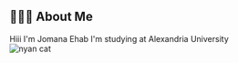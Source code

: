 ## 👩🏻‍💻 About Me
Hiii I'm Jomana Ehab I'm studying at Alexandria University <br>
![nyan cat](https://github.com/jomanaehabb/jomanaehabb/assets/69699199/6c4ca94c-be27-4bdf-8cb9-edf6fe7ad959)
